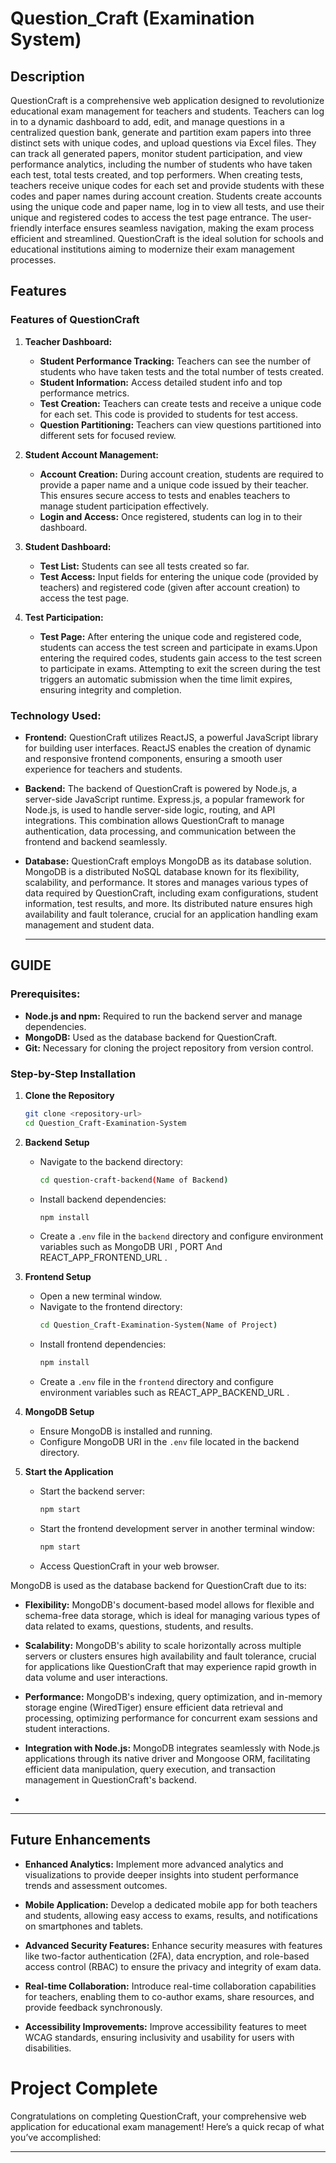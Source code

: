 # Question_Craft (Examination System)

## Description
QuestionCraft is a comprehensive web application designed to revolutionize educational exam management for teachers and students. Teachers can log in to a dynamic dashboard to add, edit, and manage questions in a centralized question bank, generate and partition exam papers into three distinct sets with unique codes, and upload questions via Excel files. They can track all generated papers, monitor student participation, and view performance analytics, including the number of students who have taken each test, total tests created, and top performers. When creating tests, teachers receive unique codes for each set and provide students with these codes and paper names during account creation. Students create accounts using the unique code and paper name, log in to view all tests, and use their unique and registered codes to access the test page entrance. The user-friendly interface ensures seamless navigation, making the exam process efficient and streamlined. QuestionCraft is the ideal solution for schools and educational institutions aiming to modernize their exam management processes.
## Features
### Features of QuestionCraft

1. **Teacher Dashboard:**
   - **Student Performance Tracking:** Teachers can see the number of students who have taken tests and the total number of tests created.
   - **Student Information:** Access detailed student info and top performance metrics.
   - **Test Creation:** Teachers can create tests and receive a unique code for each set. This code is provided to students for test access.
   - **Question Partitioning:** Teachers can view questions partitioned into different sets for focused review.

2. **Student Account Management:**
   - **Account Creation:** During account creation, students are required to provide a paper name and a unique code issued by their teacher. This ensures secure access to tests and enables teachers to manage student participation effectively.
   - **Login and Access:** Once registered, students can log in to their dashboard.

3. **Student Dashboard:**
   - **Test List:** Students can see all tests created so far.
   - **Test Access:** Input fields for entering the unique code (provided by teachers) and registered code (given after account creation) to access the test page.

4. **Test Participation:**
   - **Test Page:** After entering the unique code and registered code, students can access the test screen and participate in exams.Upon entering the required codes, students gain access to the test screen to participate in exams. Attempting to exit the screen during the test triggers an automatic submission when the time limit expires, ensuring integrity and completion.

### Technology Used:

- **Frontend:** QuestionCraft utilizes ReactJS, a powerful JavaScript library for building user interfaces. ReactJS enables the creation of dynamic and responsive frontend components, ensuring a smooth user experience for teachers and students.

- **Backend:** The backend of QuestionCraft is powered by Node.js, a server-side JavaScript runtime. Express.js, a popular framework for Node.js, is used to handle server-side logic, routing, and API integrations. This combination allows QuestionCraft to manage authentication, data processing, and communication between the frontend and backend seamlessly.

- **Database:** QuestionCraft employs MongoDB as its database solution. MongoDB is a distributed NoSQL database known for its flexibility, scalability, and performance. It stores and manages various types of data required by QuestionCraft, including exam configurations, student information, test results, and more. Its distributed nature ensures high availability and fault tolerance, crucial for an application handling exam management and student data.

   ---

## GUIDE

### Prerequisites:
- **Node.js and npm:** Required to run the backend server and manage dependencies.
- **MongoDB:** Used as the database backend for QuestionCraft.
- **Git:** Necessary for cloning the project repository from version control.

### Step-by-Step Installation

1. **Clone the Repository**
   ```bash
   git clone <repository-url>
   cd Question_Craft-Examination-System
   ```

2. **Backend Setup**
   - Navigate to the backend directory:
     ```bash
     cd question-craft-backend(Name of Backend)
     ```
   - Install backend dependencies:
     ```bash
     npm install
     ```
   - Create a `.env` file in the `backend` directory and configure environment variables such as MongoDB URI , PORT And REACT_APP_FRONTEND_URL  .

3. **Frontend Setup**
   - Open a new terminal window.
   - Navigate to the frontend directory:
     ```bash
     cd Question_Craft-Examination-System(Name of Project)
     ```
   - Install frontend dependencies:
     ```bash
     npm install
     ```
    - Create a `.env` file in the `frontend` directory and configure environment variables such as REACT_APP_BACKEND_URL  .


4. **MongoDB Setup**
   - Ensure MongoDB is installed and running.
   - Configure MongoDB URI in the `.env` file located in the backend directory.

5. **Start the Application**
   - Start the backend server:
     ```bash
     npm start
     ```
   - Start the frontend development server in another terminal window:
     ```bash
     npm start
     ```
   - Access QuestionCraft in your web browser.

MongoDB is used as the database backend for QuestionCraft due to its:

- **Flexibility:** MongoDB's document-based model allows for flexible and schema-free data storage, which is ideal for managing various types of data related to exams, questions, students, and results.

- **Scalability:** MongoDB's ability to scale horizontally across multiple servers or clusters ensures high availability and fault tolerance, crucial for applications like QuestionCraft that may experience rapid growth in data volume and user interactions.

- **Performance:** MongoDB's indexing, query optimization, and in-memory storage engine (WiredTiger) ensure efficient data retrieval and processing, optimizing performance for concurrent exam sessions and student interactions.

- **Integration with Node.js:** MongoDB integrates seamlessly with Node.js applications through its native driver and Mongoose ORM, facilitating efficient data manipulation, query execution, and transaction management in QuestionCraft's backend.
- 
---

## Future Enhancements

- **Enhanced Analytics:** Implement more advanced analytics and visualizations to provide deeper insights into student performance trends and assessment outcomes.

- **Mobile Application:** Develop a dedicated mobile app for both teachers and students, allowing easy access to exams, results, and notifications on smartphones and tablets.

- **Advanced Security Features:** Enhance security measures with features like two-factor authentication (2FA), data encryption, and role-based access control (RBAC) to ensure the privacy and integrity of exam data.

- **Real-time Collaboration:** Introduce real-time collaboration capabilities for teachers, enabling them to co-author exams, share resources, and provide feedback synchronously.

- **Accessibility Improvements:** Improve accessibility features to meet WCAG standards, ensuring inclusivity and usability for users with disabilities.

# Project Complete

Congratulations on completing QuestionCraft, your comprehensive web application for educational exam management! Here’s a quick recap of what you’ve accomplished:

---
